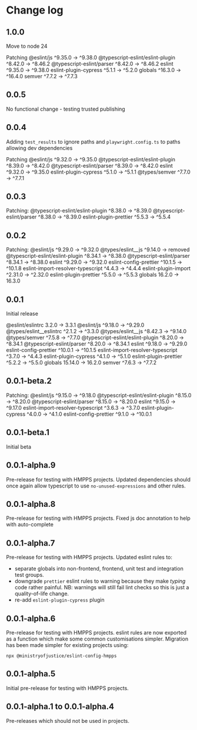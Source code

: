 # Change log

## 1.0.0

Move to node 24

Patching
  @eslint/js                        ^9.35.0  →  ^9.38.0
  @typescript-eslint/eslint-plugin  ^8.42.0  →  ^8.46.2
  @typescript-eslint/parser         ^8.42.0  →  ^8.46.2
  eslint                            ^9.35.0  →  ^9.38.0
  eslint-plugin-cypress             ^5.1.1   →  ^5.2.0
  globals                           ^16.3.0  →  ^16.4.0
  semver                            ^7.7.2   →  ^7.7.3

## 0.0.5

No functional change - testing trusted publishing

## 0.0.4

Adding `test_results` to ignore paths and `playwright.config.ts` to paths allowing dev dependencies

Patching
  @eslint/js                        ^9.32.0  →  ^9.35.0
  @typescript-eslint/eslint-plugin  ^8.39.0  →  ^8.42.0
  @typescript-eslint/parser         ^8.39.0  →  ^8.42.0
  eslint                            ^9.32.0  →  ^9.35.0
  eslint-plugin-cypress              ^5.1.0  →  ^5.1.1
  @types/semver                      ^7.7.0  →  ^7.7.1

## 0.0.3

Patching:
 @typescript-eslint/eslint-plugin   ^8.38.0  →  ^8.39.0
 @typescript-eslint/parser          ^8.38.0  →  ^8.39.0
 eslint-plugin-prettier              ^5.5.3  →   ^5.5.4

## 0.0.2

Patching:
 @eslint/js                         ^9.29.0  →  ^9.32.0
 @types/eslint__js                  ^9.14.0  →  removed
 @typescript-eslint/eslint-plugin   ^8.34.1  →  ^8.38.0
 @typescript-eslint/parser          ^8.34.1  →  ^8.38.0
 eslint                             ^9.29.0  →  ^9.32.0
 eslint-config-prettier             ^10.1.5  →  ^10.1.8
 eslint-import-resolver-typescript   ^4.4.3  →   ^4.4.4
 eslint-plugin-import               ^2.31.0  →  ^2.32.0
 eslint-plugin-prettier              ^5.5.0  →   ^5.5.3
 globals                             16.2.0  →   16.3.0

## 0.0.1

Initial release

 @eslint/eslintrc                     3.2.0  →    3.3.1
 @eslint/js                         ^9.18.0  →  ^9.29.0
 @types/eslint__eslintrc             ^2.1.2  →   ^3.3.0
 @types/eslint__js                  ^8.42.3  →  ^9.14.0
 @types/semver                       ^7.5.8  →   ^7.7.0
 @typescript-eslint/eslint-plugin   ^8.20.0  →  ^8.34.1
 @typescript-eslint/parser          ^8.20.0  →  ^8.34.1
 eslint                             ^9.18.0  →  ^9.29.0
 eslint-config-prettier             ^10.0.1  →  ^10.1.5
 eslint-import-resolver-typescript   ^3.7.0  →   ^4.4.3
 eslint-plugin-cypress               ^4.1.0  →   ^5.1.0
 eslint-plugin-prettier              ^5.2.2  →   ^5.5.0
 globals                            15.14.0  →   16.2.0
 semver                              ^7.6.3  →   ^7.7.2

## 0.0.1-beta.2

Patching:
  @eslint/js                         ^9.15.0  →  ^9.18.0
  @typescript-eslint/eslint-plugin   ^8.15.0  →  ^8.20.0
  @typescript-eslint/parser          ^8.15.0  →  ^8.20.0
  eslint                             ^9.15.0  →  ^9.17.0
  eslint-import-resolver-typescript   ^3.6.3  →   ^3.7.0
  eslint-plugin-cypress               ^4.0.0  →   ^4.1.0
  eslint-config-prettier              ^9.1.0  →  ^10.0.1


## 0.0.1-beta.1

Initial beta

## 0.0.1-alpha.9

Pre-release for testing with HMPPS projects.
Updated dependencies should once again allow typescript to use `no-unused-expressions` and other rules.

## 0.0.1-alpha.8

Pre-release for testing with HMPPS projects.
Fixed js doc annotation to help with auto-complete

## 0.0.1-alpha.7

Pre-release for testing with HMPPS projects.
Updated eslint rules to:

- separate globals into non-frontend, frontend, unit test and integration test groups.
- downgrade `prettier` eslint rules to warning because they make _typing_ code rather painful.
  NB: warnings will still fail lint checks so this is just a quality-of-life change.
- re-add `eslint-plugin-cypress` plugin

## 0.0.1-alpha.6

Pre-release for testing with HMPPS projects.
eslint rules are now exported as a function which make some common customisations simpler.
Migration has been made simpler for existing projects using:

```shell
npx @ministryofjustice/eslint-config-hmpps
```

## 0.0.1-alpha.5

Initial pre-release for testing with HMPPS projects.

## 0.0.1-alpha.1 to 0.0.1-alpha.4

Pre-releases which should not be used in projects.
